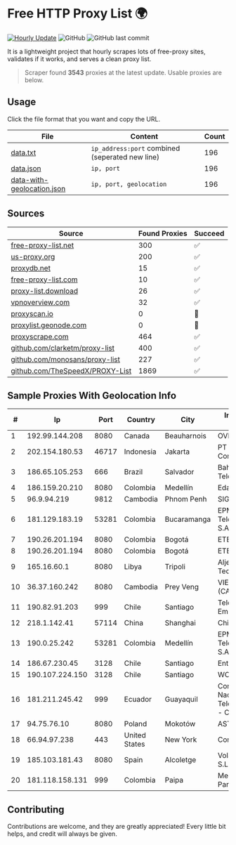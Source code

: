 
# Free HTTP Proxy List 🌍

[![Hourly Update](https://github.com/mertguvencli/http-proxy-list/actions/workflows/main.yml/badge.svg?branch=main)](https://github.com/mertguvencli/http-proxy-list/actions/workflows/main.yml)
![GitHub](https://img.shields.io/github/license/mertguvencli/http-proxy-list)
![GitHub last commit](https://img.shields.io/github/last-commit/mertguvencli/http-proxy-list)

It is a lightweight project that hourly scrapes lots of free-proxy sites, validates if it works, and serves a clean proxy list.


> Scraper found **3543** proxies at the latest update. Usable proxies are below.

## Usage

Click the file format that you want and copy the URL.


|File|Content|Count|
|----|-------|-----|
|[data.txt](https://raw.githubusercontent.com/mertguvencli/http-proxy-list/main/proxy-list/data.txt)|`ip_address:port` combined (seperated new line)|196|
|[data.json](https://raw.githubusercontent.com/mertguvencli/http-proxy-list/main/proxy-list/data.json)|`ip, port`|196|
|[data-with-geolocation.json](https://raw.githubusercontent.com/mertguvencli/http-proxy-list/main/proxy-list/data-with-geolocation.json)|`ip, port, geolocation`|196|

## Sources

|Source|Found Proxies|Succeed|
|------|-------------|-------|
|[free-proxy-list.net](https://free-proxy-list.net)|300|✅|
|[us-proxy.org](https://www.us-proxy.org)|200|✅|
|[proxydb.net](http://proxydb.net)|15|✅|
|[free-proxy-list.com](https://free-proxy-list.com/?page=&port=&type%5B%5D=http&type%5B%5D=https&up_time=0&search=Search)|10|✅|
|[proxy-list.download](https://www.proxy-list.download/HTTP)|26|✅|
|[vpnoverview.com](https://vpnoverview.com/privacy/anonymous-browsing/free-proxy-servers)|32|✅|
|[proxyscan.io](https://www.proxyscan.io)|0|🚫|
|[proxylist.geonode.com](https://proxylist.geonode.com/api/proxy-list?limit=300&page=1&sort_by=lastChecked&sort_type=desc&protocols=http,https)|0|🚫|
|[proxyscrape.com](https://api.proxyscrape.com/v2/?request=displayproxies&protocol=http&timeout=10000&country=all&ssl=all&anonymity=all)|464|✅|
|[github.com/clarketm/proxy-list](https://raw.githubusercontent.com/clarketm/proxy-list/master/proxy-list-raw.txt)|400|✅|
|[github.com/monosans/proxy-list](https://raw.githubusercontent.com/monosans/proxy-list/main/proxies/http.txt)|227|✅|
|[github.com/TheSpeedX/PROXY-List](https://raw.githubusercontent.com/TheSpeedX/PROXY-List/master/http.txt)|1869|✅|


## Sample Proxies With Geolocation Info

|#|Ip|Port|Country|City|Internet Service Provider|
|-|--|----|-------|----|-------------------------|
|1|192.99.144.208|8080|Canada|Beauharnois|OVH SAS|
|2|202.154.180.53|46717|Indonesia|Jakarta|PT Indonesia Comnets Plus|
|3|186.65.105.253|666|Brazil|Salvador|Bahiadados Telecom Ltda.|
|4|186.159.20.210|8080|Colombia|Medellín|Edatel S.a. E.S.P|
|5|96.9.94.219|9812|Cambodia|Phnom Penh|SIGROUPS|
|6|181.129.183.19|53281|Colombia|Bucaramanga|EPM Telecomunicaciones S.A. E.S.P.|
|7|190.26.201.194|8080|Colombia|Bogotá|ETB - Colombia|
|8|190.26.201.194|8080|Colombia|Bogotá|ETB - Colombia|
|9|165.16.60.1|8080|Libya|Tripoli|Aljeel Aljadeed For Technology|
|10|36.37.160.242|8080|Cambodia|Prey Veng|VIETTEL (CAMBODIA) PTE.|
|11|190.82.91.203|999|Chile|Santiago|Telefonica Empresas|
|12|218.1.142.41|57114|China|Shanghai|China Telecom|
|13|190.0.25.242|53281|Colombia|Medellín|EPM Telecomunicaciones S.A. E.S.P.|
|14|186.67.230.45|3128|Chile|Santiago|Entel Chile S.A.|
|15|190.107.224.150|3128|Chile|Santiago|WOM S.A.|
|16|181.211.245.42|999|Ecuador|Guayaquil|Corporacion Nacional De Telecomunicaciones - CNT EP|
|17|94.75.76.10|8080|Poland|Mokotów|ASTER Sp. z o.o|
|18|66.94.97.238|443|United States|New York|Contabo Inc.|
|19|185.103.181.43|8080|Spain|Alcoletge|Vola los del Internet S.L.|
|20|181.118.158.131|999|Colombia|Paipa|Media Commerce Partners S.A|



## Contributing

Contributions are welcome, and they are greatly appreciated! Every
little bit helps, and credit will always be given.

